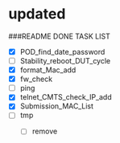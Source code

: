 # updated

###README DONE TASK LIST
- [x] POD_find_date_password
- [ ] Stability_reboot_DUT_cycle
- [x] format_Mac_add
- [x] fw_check
- [ ] ping
- [x] telnet_CMTS_check_IP_add
- [x] Submission_MAC_List
- [ ] tmp
    - [ ] remove 

